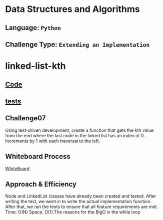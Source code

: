 # Data Structures and Algorithms

## Language: `Python`
## Challenge Type: `Extending an Implementation`


# linked-list-kth
## [Code](https://github.com/mohammad-alshish/data-structures-and-algorithms/blob/main/linked_list/linked_list.py)
## [tests](https://github.com/mohammad-alshish/data-structures-and-algorithms/blob/main/tests/test_linked_list.py)

## Challenge07

 Using test-driven development, create a function that gets the kth value from the end where the last node in the linked list has an index of 0. 
Increments by 1 with each traversal to the left.

## Whiteboard Process
[WhiteBoard](CC07.jpg)

## Approach & Efficiency
Node and LinkedList classes have already been created and tested. After writing the test, we went in to write the actual implementation function.
After that, we ran the tests to ensure that all feature requirements are met. Time: O(N) Space: O(1).The reasons for the BigO is the while loop
